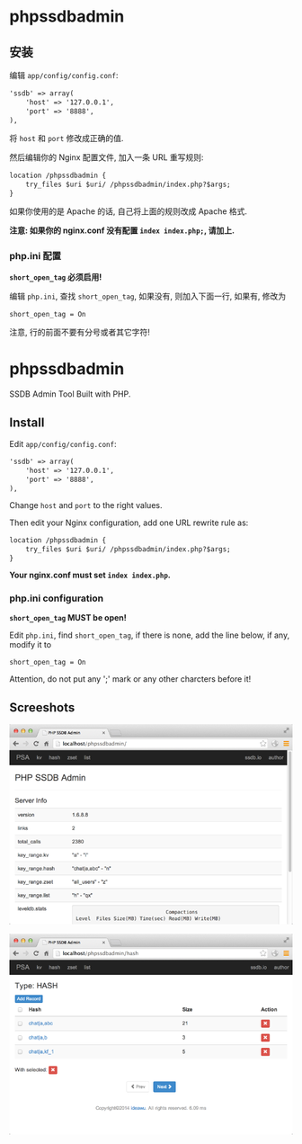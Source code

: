 phpssdbadmin
============

## 安装

编辑 `app/config/config.conf`:

	'ssdb' => array(
		'host' => '127.0.0.1',
		'port' => '8888',
	),

将 `host` 和 `port` 修改成正确的值.

然后编辑你的 Nginx 配置文件, 加入一条 URL 重写规则:

	location /phpssdbadmin {
		try_files $uri $uri/ /phpssdbadmin/index.php?$args;
	}

如果你使用的是 Apache 的话, 自己将上面的规则改成 Apache 格式.

__注意: 如果你的 nginx.conf 没有配置 `index index.php;`, 请加上.__

### php.ini 配置

__`short_open_tag` 必须启用!__

编辑 `php.ini`, 查找 `short_open_tag`, 如果没有, 则加入下面一行, 如果有, 修改为

	short_open_tag = On

注意, 行的前面不要有分号或者其它字符!




phpssdbadmin
============

SSDB Admin Tool Built with PHP.

## Install

Edit `app/config/config.conf`:

	'ssdb' => array(
		'host' => '127.0.0.1',
		'port' => '8888',
	),

Change `host` and `port` to the right values.

Then edit your Nginx configuration, add one URL rewrite rule as:

	location /phpssdbadmin {
		try_files $uri $uri/ /phpssdbadmin/index.php?$args;
	}

__Your nginx.conf must set `index index.php`.__

### php.ini configuration

__`short_open_tag` MUST be open!__

Edit `php.ini`, find `short_open_tag`, if there is none, add the line below, if any, modify it to

	short_open_tag = On

Attention, do not put any ';' mark or any other charcters before it!


## Screeshots

![](./imgs/phpssdbadmin-index.png)

![](./imgs/phpssdbadmin-hash.png)

